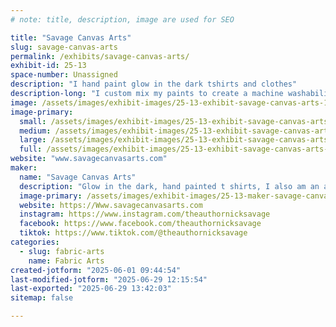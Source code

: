 ```yaml
---
# note: title, description, image are used for SEO

title: "Savage Canvas Arts"
slug: savage-canvas-arts
permalink: /exhibits/savage-canvas-arts/
exhibit-id: 25-13
space-number: Unassigned
description: "I hand paint glow in the dark tshirts and clothes"
description-long: "I custom mix my paints to create a machine washability that won't diminish the glow of the shirts. I offer short or long sleeve, women's cut, and hoodies. Custom orders welcome."
image: /assets/images/exhibit-images/25-13-exhibit-savage-canvas-arts-17487853051365570891819620720129-large.jpg
image-primary: 
  small: /assets/images/exhibit-images/25-13-exhibit-savage-canvas-arts-17487853051365570891819620720129-small.jpg
  medium: /assets/images/exhibit-images/25-13-exhibit-savage-canvas-arts-17487853051365570891819620720129-medium.jpg
  large: /assets/images/exhibit-images/25-13-exhibit-savage-canvas-arts-17487853051365570891819620720129-large.jpg
  full: /assets/images/exhibit-images/25-13-exhibit-savage-canvas-arts-17487853051365570891819620720129-full.jpg
website: "www.savagecanvasarts.com"
maker: 
  name: "Savage Canvas Arts"
  description: "Glow in the dark, hand painted t shirts, I also am an author and sell my books."
  image-primary: /assets/images/exhibit-images/25-13-maker-savage-canvas-arts-17487850330904748624015727628815-medium.jpg
  website: https://Www.savagecanvasarts.com
  instagram: https://www.instagram.com/theauthornicksavage
  facebook: https://www.facebook.com/theauthornicksavage
  tiktok: https://www.tiktok.com/@theauthornicksavage
categories: 
  - slug: fabric-arts
    name: Fabric Arts
created-jotform: "2025-06-01 09:44:54"
last-modified-jotform: "2025-06-29 12:15:54"
last-exported: "2025-06-29 13:42:03"
sitemap: false

---
```

